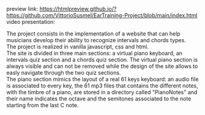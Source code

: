 preview link: https://htmlpreview.github.io/?https://github.com/VittorioSusmel/EarTraining-Project/blob/main/index.html
video presentation:

The project consists in the implementation of a website that can help musicians develop their ability to recognize intervals and chords types.  
The project is realized in vanilla javascript, css and html.  
The site is divided in three main sections: a virtual piano keyboard, an intervals quiz section and a chords quiz section. The virtual piano section is always visible and can not be removed while the design of the site allows to easly navigate through the two quiz sections.  
The piano section mimics the layout of a real 61 keys keyboard: an audio file is associated to every key, the 61 mp3 files that contains the different notes, with the timbre of a piano, are stored in a directory called "PianoNotes" and their name indicates the octave and the semitones associated to the note starting from the last C note.  
